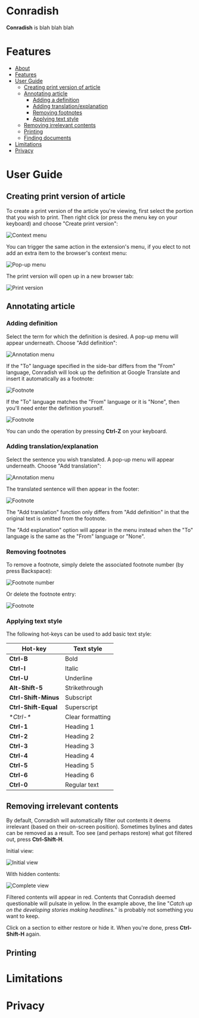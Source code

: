 # Conradish

**Conradish** is blah blah blah

# Features

* [About](#conradish)
* [Features](#features)
* [User Guide](#user-guide)
  - [Creating print version of article](#creating-print-version-of-article)
  - [Annotating article](#annotating-article)
     - [Adding a definition](#adding-definition)
     - [Adding translation/explanation](#adding-translationexplanation)
     - [Removing footnotes](#removing-footnotes)
     - [Applying text style](#applying-text-style)
  - [Removing irrelevant contents](#removing-irrelevant-contents)
  - [Printing](#printing)
  - [Finding documents](#finding-documents)
* [Limitations](#limitations)
* [Privacy](#privacy)

# User Guide

## Creating print version of article

To create a print version of the article you're viewing, first select the portion that you wish to print. Then right click (or press the menu key on your keyboard) and choose "Create print version":

![Context menu](doc/img/capture-1.jpg)

You can trigger the same action in the extension's menu, if you elect to not add an extra item to the browser's context menu:

![Pop-up menu](doc/img/capture-2.jpg)

The print version will open up in a new browser tab:

![Print version](doc/img/document-1.jpg)

## Annotating article

### Adding definition

Select the term for which the definition is desired. A pop-up menu will appear underneath. Choose "Add definition":

![Annotation menu](doc/img/annotate-1.jpg)

If the "To" language specified in the side-bar differs from the "From" language, Conradish will look up the definition at Google Translate and insert it automatically as a footnote:

![Footnote](doc/img/footnote-1.jpg)

If the "To" language matches the "From" language or it is "None", then you'll need enter the definition yourself.

![Footnote](doc/img/footnote-2.jpg)

You can undo the operation by pressing **Ctrl-Z** on your keyboard.

### Adding translation/explanation

Select the sentence you wish translated. A pop-up menu will appear underneath. Choose "Add translation":

![Annotation menu](doc/img/annotate-2.jpg)

The translated sentence will then appear in the footer:

![Footnote](doc/img/footnote-3.jpg)

The "Add translation" function only differs from "Add definition" in that the original text is omitted from the footnote.

The "Add explanation" option will appear in the menu instead when the "To" language is the same as the "From" language or "None".

### Removing footnotes

To remove a footnote, simply delete the associated footnote number (by press Backspace):

![Footnote number](doc/img/footnote-number-1.jpg)

Or delete the footnote entry:

![Footnote](doc/img/footnote-4.jpg)

### Applying text style

The following hot-keys can be used to add basic text style:

| Hot-key              | Text style        |
|----------------------|-------------------|
| **Ctrl-B**           | Bold              |
| **Ctrl-I**           | Italic            |
| **Ctrl-U**           | Underline         |
| **Alt-Shift-5**      | Strikethrough     |
| **Ctrl-Shift-Minus** | Subscript         |
| **Ctrl-Shift-Equal** | Superscript       |
| **Ctrl-\**           | Clear formatting  |
| **Ctrl-1**           | Heading 1         |
| **Ctrl-2**           | Heading 2         |
| **Ctrl-3**           | Heading 3         |
| **Ctrl-4**           | Heading 4         |
| **Ctrl-5**           | Heading 5         |
| **Ctrl-6**           | Heading 6         |
| **Ctrl-0**           | Regular text      |

## Removing irrelevant contents

By default, Conradish will automatically filter out contents it deems irrelevant (based on their on-screen position). Sometimes bylines and dates can be removed as a result. Too see (and perhaps restore) what got filtered out, press **Ctrl-Shift-H**.

Initial view:

![Initial view](doc/img/filter-1.jpg)

With hidden contents:

![Complete view](doc/img/filter-2.jpg)

Filtered contents will appear in red. Contents that Conradish deemed questionable will pulsate in yellow. In the example above, the line "*Catch up on the developing stories making headlines.*" is probably not something you want to keep.

Click on a section to either restore or hide it. When you're done, press **Ctrl-Shift-H** again.

## Printing

# Limitations

# Privacy
